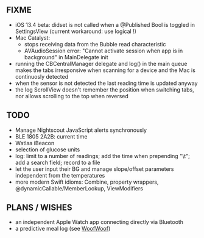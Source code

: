FIXME
-----

* iOS 13.4 beta: didset is not called when a @Published Bool is toggled in SettingsView (current workaround: use logical !)
* Mac Catalyst:
   - stops receiving data from the Bubble read characteristic
   - AVAudioSession error: "Cannot activate session when app is in background" in MainDelegate init
* running the CBCentralManager delegate and log() in the main queue makes the tabs irresponsive when scanning for a device and the Mac is continuosly detected
* when the sensor is not detected the last reading time is updated anyway
*  the log ScrollView doesn't remember the position when switching tabs, nor allows scrolling to the top when reversed

TODO
----

* Manage Nightscout JavaScript alerts synchronously
* BLE 1805 2A2B: current time
* Watlaa iBeacon
* selection of glucose units
* log: limit to a number of readings; add the time when prepending "\t"; add a search field; record to a file
* let the user input their BG and manage slope/offset parameters independent from the temperatures
* more modern Swift idioms: Combine, property wrappers, @dynamicCallable/MemberLookup, ViewModifiers


PLANS / WISHES
---------------

* an independent Apple Watch app connecting directly via Bluetooth
* a predictive meal log (see [WoofWoof](https://github.com/gshaviv/ninety-two))
